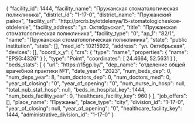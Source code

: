 {
    "facility_id": 1444,
    "facility_name": "Пружанская стоматологическая поликлиника",
    "district_id": "1-17-0",
    "district_name": "Пружанский район",
    "facility_url": "http:\/\/prcrb.by\/otdelenya\/15-stomatologicheskoe-otdelenie",
    "facility_address": "ул. Октябрьская",
    "title": "Пружанская стоматологическая поликлиника",
    "facility_type": "0",
    "ap_1": "82\/1",
    "name": "Пружанская стоматологическая поликлиника",
    "state": "public institution",
    "stats": [],
    "med_id": 10215922,
    "address": "ул. Октябрьская",
    "devices": [],
    "coord_x_y": {
        "crs": {
            "type": "name",
            "properties": {
                "name": "EPSG:4326"
            }
        },
        "type": "Point",
        "coordinates": [
            24.4664,
            52.5631
        ]
    },
    "beds_stats": [
        {
            "url": "https:\/\/15gp.by\/",
            "dep_name": "отделение общей врачебной практики №1",
            "date_year": "2023",
            "num_beds_dep": 0,
            "num_deps_year": 8,
            "num_doctors_dep": 0,
            "num_doctors_med": 0,
            "year_of_closing": "0",
            "year_of_opening": "0",
            "num_nurse_in_hosp": null,
            "total_nub_staf_hosp": null,
            "beds_in_hospital_key": 1444,
            "num_beds_facility_year": 0,
            "healthcare_facility_key": 960
        }
    ],
    "job_offers": [],
    "place_name": "Пружаны",
    "place_type": "city",
    "division_id": "1-17-0",
    "year_of_closing": null,
    "year_of_opening": "0",
    "healthcare_facility_key": 1444,
    "administrative_division_id": "1-17-0"
}